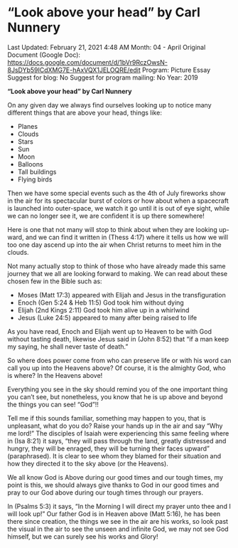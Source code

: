 # “Look above your head” by Carl Nunnery

Last Updated: February 21, 2021 4:48 AM
Month: 04 - April
Original Document (Google Doc): https://docs.google.com/document/d/1bVr9RczOwsN-8JsDYb59ICdXMG7E-hAxVQX1JELOQRE/edit
Program: Picture Essay
Suggest for blog: No
Suggest for program mailing: No
Year: 2019

**“Look above your head” by Carl Nunnery**

On any given day we always find ourselves looking up to notice many different things that are above your head, things like:

- Planes
- Clouds
- Stars
- Sun
- Moon
- Balloons
- Tall buildings
- Flying birds

Then we have some special events such as the 4th of July fireworks show in the air for its spectacular burst of colors or how about when a spacecraft is launched into outer-space, we watch it go until it is out of eye sight, while we can no longer see it, we are confident it is up there somewhere!

Here is one that not many will stop to think about when they are looking up-ward, and we can find it written in (Thess 4:17) where it tells us how we will too one day ascend up into the air when Christ returns to meet him in the clouds.

Not many actually stop to think of those who have already made this same journey that we all are looking forward to making. We can read about these chosen few in the Bible such as:

- Moses (Matt 17:3) appeared with Elijah and Jesus in the transfiguration
- Enoch (Gen 5:24 & Heb 11:5) God took him without dying
- Elijah (2nd Kings 2:11) God took him alive up in a whirlwind
- Jesus (Luke 24:5) appeared to many after being raised to life

As you have read, Enoch and Elijah went up to Heaven to be with God without tasting death, likewise Jesus said in (John 8:52) that “if a man keep my saying, he shall never taste of death.”

So where does power come from who can preserve life or with his word can call you up into the Heavens above? Of course, it is the almighty God, who is where? In the Heavens above!

Everything you see in the sky should remind you of the one important thing you can’t see, but nonetheless, you know that he is up above and beyond the things you can see! “God”!!

Tell me if this sounds familiar, something may happen to you, that is unpleasant, what do you do? Raise your hands up in the air and say “Why me lord!” The disciples of Isaiah were experiencing this same feeling where in (Isa 8:21) it says, “they will pass through the land, greatly distressed and hungry, they will be enraged, they will be turning their faces upward” (paraphrased). It is clear to see whom they blamed for their situation and how they directed it to the sky above (or the Heavens).

We all know God is Above during our good times and our tough times, my point is this, we should always give thanks to God in our good times and pray to our God above during our tough times through our prayers.

In (Psalms 5:3) it says, “In the Morning I will direct my prayer unto thee and I will look up!” Our father God is in Heaven above (Matt 5:16), he has been there since creation, the things we see in the air are his works, so look past the visual in the air to see the unseen and infinite God, we may not see God himself, but we can surely see his works and Glory!